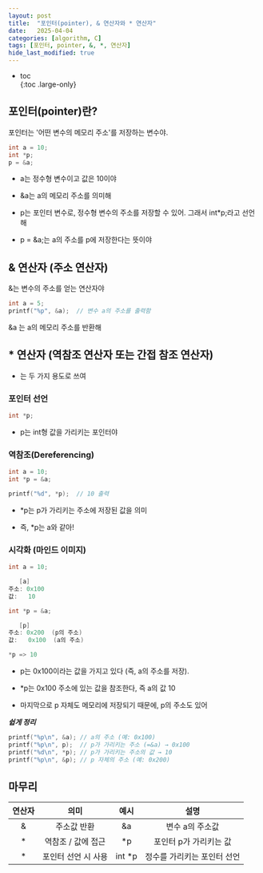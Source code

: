 ```yaml
---
layout: post
title:  "포인터(pointer), & 연산자와 * 연산자"
date:   2025-04-04
categories: [algorithm, C]
tags: [포인터, pointer, &, *, 연산자]
hide_last_modified: true
---
```


* toc  
{:toc .large-only}

## 포인터(pointer)란?

포인터는 '어떤 변수의 메모리 주소'를 저장하는 변수야.

~~~c
int a = 10;
int *p;
p = &a;
~~~
- a는 정수형 변수이고 값은 10이야

- &a는 a의 메모리 주소를 의미해

- p는 포인터 변수로, 정수형 변수의 주소를 저장할 수 있어. 그래서 int*p;라고 선언해

- p = &a;는 a의 주소를 p에 저장한다는 뜻이야

## & 연산자 (주소 연산자)

&는 변수의 주소를 얻는 연산자야

~~~c
int a = 5;
printf("%p", &a);  // 변수 a의 주소를 출력함
~~~

&a 는 a의 메모리 주소를 반환해

## * 연산자 (역참조 연산자 또는 간접 참조 연산자)

* 는 두 가지 용도로 쓰여

### 포인터 선언

~~~c
int *p;
~~~

- p는 int형 값을 가리키는 포인터야

### 역참조(Dereferencing)

~~~c
int a = 10;
int *p = &a;

printf("%d", *p);  // 10 출력
~~~

- *p는 p가 가리키는 주소에 저장된 값을 의미

- 즉, *p는 a와 같아!

### 시각화 (마인드 이미지)

~~~csharp
int a = 10;

   [a]
주소: 0x100
값:   10

int *p = &a;

   [p]
주소: 0x200  (p의 주소)
값:   0x100  (a의 주소)

*p => 10
~~~

- p는 0x100이라는 값을 가지고 있다 (즉, a의 주소를 저장).

- *p는 0x100 주소에 있는 값을 참조한다, 즉 a의 값 10

- 마지막으로 p 자체도 메모리에 저장되기 때문에, p의 주소도 있어

***쉽게 정리***
~~~c
printf("%p\n", &a); // a의 주소 (예: 0x100)
printf("%p\n", p);  // p가 가리키는 주소 (=&a) → 0x100
printf("%d\n", *p); // p가 가리키는 주소의 값 → 10
printf("%p\n", &p); // p 자체의 주소 (예: 0x200)
~~~

## 마무리 

| 연산자 | 의미 | 예시 | 설명 |
|:---:|:---:|:---:|:---:|
| & | 주소값 반환 | &a | 변수 a의 주소값 |
| * | 역참조 / 값에 접근 | *p | 포인터 p가 가리키는 값 |
| * | 포인터 선언 시 사용 | int *p | 정수를 가리키는 포인터 선언 |